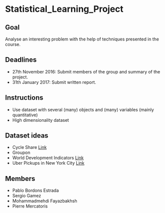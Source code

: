 # Statistical_Learning_Project

## Goal

Analyse an interesting problem with the help of techniques presented in the course.

## Deadlines

- 27th November 2016: Submit members of the group and summary of the project.
- 31th January 2017: Submit written report.

## Instructions

- Use dataset with several (many) objects and (many) variables (mainly quantitative)
- High dimensionality dataset

## Dataset ideas

- Cycle Share
[Link](https://www.kaggle.com/pronto/cycle-share-dataset)
- Groupon
- World Development Indicators
[Link](https://www.kaggle.com/worldbank/world-development-indicators/version/1)
- Uber Pickups in New York City
[Link](https://www.kaggle.com/five-thirty-eight/uber-pickups-in-new-york-city)

## Members

- Pablo Bordons Estrada
- Sergio Gamez
- Mohammadmehdi Fayazbakhsh
- Pierre Mercatoris
